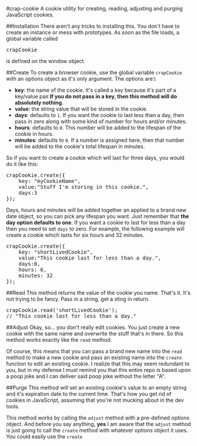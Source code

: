 #crap-cookie
A cookie utility for creating, reading, adjusting and purging JavaScript cookies.

##Installation
There aren't any tricks to installing this. You don't have to create an instance or mess with prototypes. As soon as the file loads, a global variable called <pre>crapCookie</pre> is defined on the window object.

##Create
To create a browser cookie, use the global variable <code>crapCookie</code> with an options object as it's only argument. The options are:\

<ul>
	<li><strong>key</strong>: the name of the cookie. It's called a key because it's part of a key/value pair.<strong>If you do not pass in a key, then this method will do absolutely nothing.</strong></li>
	<li><strong>value</strong>: the string value that will be stored in the cookie.</li>
	<li><strong>days</strong>: defaults to <code>1</code>. If you want the cookie to last less than a day, then pass in zero along with some kind of number for hours and/or minutes.</li>
	<li><strong>hours</strong>: defaults to <code>0</code>. This number will be added to the lifespan of the cookie in hours.</li>
	<li><strong>minutes</strong>: defaults to <code>0</code>. If a number is assigned here, then that number will be added to the cookie's total lifespan in minutes.</li>
</ul>

So if you want to create a cookie which will last for three days, you would do it like this:
<pre>
crapCookie.create({
	key: "myCookieName",
	value:"Stuff I'm storing in this cookie.",
	days:3
});
</pre>

Days, hours and minutes will be added together an applied to a brand new date object, so you can pick any lifespan you want. Just remember that <strong>the day option defaults to one</strong>. If you want a cookie to last for less than a day then you need to set <code>days</code> to zero. For example, the following example will create a cookie which lasts for six hours and 32 minutes.

<pre>
crapCookie.create({
	key: "shortLivedCookie",
	value:"This cookie last for less than a day.",
	days:0,
	hours: 6,
	minutes: 32
});
</pre>

##Read
This method returns the value of the cookie you name. That's it. It's not trying to be fancy. Pass in a string, get a sting in return.
<pre>
crapCookie.read('shortLivedCookie');
// "This cookie last for less than a day."
</pre>

##Adjust
Okay, so... you don't really edit cookies. You just create a new cookie with the same name and overwrite the stuff that's in there. So this method works exactly like the <code>read</code> method.

Of course, this means that you can pass a brand new name into the <code>read</code> method to make a new cookie and pass an existing name into the <code>create</code> function to edit an existing cookie. I realize that this may seem redundant to you, but in my defense I must remind you that this entire repo is based upon a poop joke and I can deliver said poop joke without the letter "A". 

##Purge
This method will set an existing cookie's value to an empty string and it's expiration date to the current time. That's how you get rid of cookies in JavaScript, assuming that you're not mucking about in the dev tools.

This method works by calling the <code>adjust</code> method with a pre-defined options object. And before you say anything, <strong>yes</strong> I am aware that the <code>adjust</code> method is just going to call the <code>create</code> method with whatever options object it uses. You could easily use the <code>create</code>
